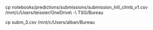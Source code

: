 cp notebooks/predictions/submissions/submission_hill_climb_v1.csv /mnt/c/Users/teissier/OneDrive\ -\ TSG/Bureau

cp subm_3.csv /mnt/c/Users/alban/Bureau
